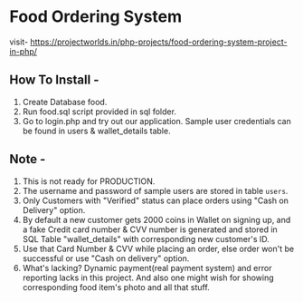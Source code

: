 # Food Ordering System

visit- https://projectworlds.in/php-projects/food-ordering-system-project-in-php/

How To Install -
---------

1. Create Database food.
2. Run food.sql script provided in sql folder.
3. Go to login.php and try out our application. Sample user credentials can be found in users & wallet_details table.

Note -
---------
1. This is not ready for PRODUCTION.
2. The username and password of sample users are stored in table `users`.
3. Only Customers with "Verified" status can place orders using "Cash on Delivery" option.
4. By default a new customer gets 2000 coins in Wallet on signing up, and a fake Credit card number & CVV number 
is generated and stored in SQL Table "wallet_details" with corresponding new customer's ID.
5. Use that Card Number & CVV while placing an order, else order won't be successful or use "Cash on delivery" option.
6. What's lacking? Dynamic payment(real payment system) and error reporting lacks in this project. 
And also one might wish for showing corresponding food item's photo and all that stuff.
